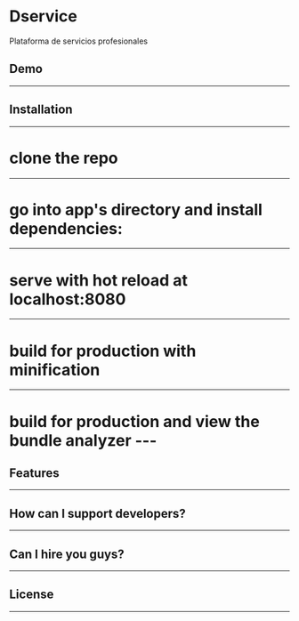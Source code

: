 # Dservice

Plataforma de servicios profesionales 

## Demo
---
## Installation
---
# clone the repo 
---
# go into app's directory and install dependencies:
---
# serve with hot reload at localhost:8080
---
# build for production with minification
---
# build for production and view the bundle analyzer ---

## Features
---
## How can I support developers?
---
## Can I hire you guys?
---
## License
---